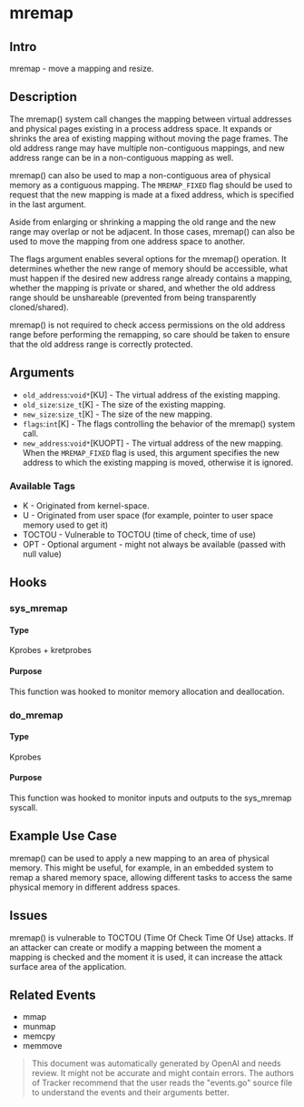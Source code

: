 
# mremap

## Intro
mremap - move a mapping and resize.

## Description
The mremap() system call changes the mapping between virtual addresses and physical pages existing in a process address space. It expands or shrinks the area of existing mapping without moving the page frames. The old address range may have multiple non-contiguous mappings, and new address range can be in a non-contiguous mapping as well.

mremap() can also be used to map a non-contiguous area of physical memory as a contiguous mapping. The `MREMAP_FIXED` flag should be used to request that the new mapping is made at a fixed address, which is specified in the last argument.

Aside from enlarging or shrinking a mapping the old range and the new range may overlap or not be adjacent. In those cases, mremap() can also be used to move the mapping from one address space to another.

The flags argument enables several options for the mremap() operation. It determines whether the new range of memory should be accessible, what must happen if the desired new address range already contains a mapping, whether the mapping is private or shared, and whether the old address range should be unshareable (prevented from being transparently cloned/shared). 

mremap() is not required to check access permissions on the old address range before performing the remapping, so care should be taken to ensure that the old address range is correctly protected.

## Arguments
* `old_address`:`void*`[KU] - The virtual address of the existing mapping.
* `old_size`:`size_t`[K] - The size of the existing mapping.
* `new_size`:`size_t`[K] - The size of the new mapping.
* `flags`:`int`[K] - The flags controlling the behavior of the mremap() system call.
* `new_address`:`void*`[KUOPT] - The virtual address of the new mapping. When the `MREMAP_FIXED` flag is used, this argument specifies the new address to which the existing mapping is moved, otherwise it is ignored.

### Available Tags
* K - Originated from kernel-space.
* U - Originated from user space (for example, pointer to user space memory used to get it)
* TOCTOU - Vulnerable to TOCTOU (time of check, time of use)
* OPT - Optional argument - might not always be available (passed with null value)

## Hooks
### sys_mremap
#### Type 
Kprobes + kretprobes
#### Purpose
This function was hooked to monitor memory allocation and deallocation.

### do_mremap
#### Type 
Kprobes
#### Purpose
This function was hooked to monitor inputs and outputs to the sys_mremap syscall.

## Example Use Case
mremap() can be used to apply a new mapping to an area of physical memory. This might be useful, for example, in an embedded system to remap a shared memory space, allowing different tasks to access the same physical memory in different address spaces.

## Issues
mremap() is vulnerable to TOCTOU (Time Of Check Time Of Use) attacks. If an attacker can create or modify a mapping between the moment a mapping is checked and the moment it is used, it can increase the attack surface area of the application.

## Related Events
* mmap
* munmap
* memcpy
* memmove

> This document was automatically generated by OpenAI and needs review. It might
> not be accurate and might contain errors. The authors of Tracker recommend that
> the user reads the "events.go" source file to understand the events and their
> arguments better.
